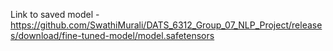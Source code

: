 Link to saved model - https://github.com/SwathiMurali/DATS_6312_Group_07_NLP_Project/releases/download/fine-tuned-model/model.safetensors
